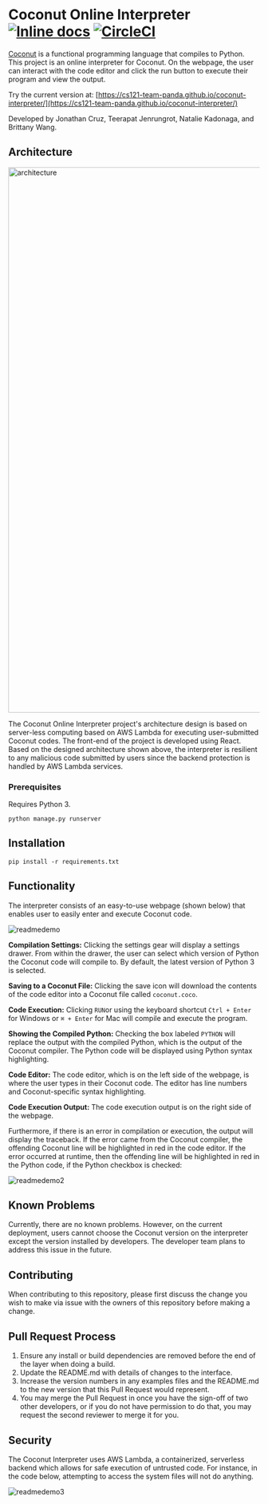 # Coconut Online Interpreter [![Inline docs](http://inch-ci.org/github/cs121-team-panda/coconut-interpreter-flask.svg?branch=master)](http://inch-ci.org/github/cs121-team-panda/coconut-interpreter-flask) [![CircleCI](https://circleci.com/gh/cs121-team-panda/coconut-interpreter-flask/tree/master.svg?style=svg)](https://circleci.com/gh/cs121-team-panda/coconut-interpreter-flask/tree/master)

[Coconut](http://coconut-lang.org/) is a functional programming language that compiles to Python. This project is an online interpreter for Coconut. On the webpage, the user can interact with the code editor and click the run button to execute their program and view the output.

Try the current version at: [https://cs121-team-panda.github.io/coconut-interpreter/](https://cs121-team-panda.github.io/coconut-interpreter/)

Developed by Jonathan Cruz, Teerapat Jenrungrot, Natalie Kadonaga, and Brittany Wang.

## Architecture 
<img width="1093" alt="architecture" src="https://user-images.githubusercontent.com/35832643/38783767-b5ef5236-40bb-11e8-91b4-e1d5bdc0aa18.png">

The Coconut Online Interpreter project's architecture design is based on server-less computing based on AWS Lambda for executing user-submitted Coconut codes. The front-end of the project is developed using React. Based on the designed architecture shown above, the interpreter is resilient to any malicious code submitted by users since the backend protection is handled by AWS Lambda services.

### Prerequisites
Requires Python 3. 
```
python manage.py runserver 
```

## Installation
```
pip install -r requirements.txt
```

## Functionality

The interpreter consists of an easy-to-use webpage (shown below) that enables user to easily enter and execute Coconut code. 

![readmedemo](https://user-images.githubusercontent.com/35832643/39082093-627424ec-4502-11e8-8397-30b99932ddcd.gif)

**Compilation Settings:** Clicking the settings gear will display a settings drawer. From within the drawer, the user can select which version of Python the Coconut code will compile to. By default, the latest version of Python 3 is selected. 

**Saving to a Coconut File:** Clicking the save icon will download the contents of the code editor into a Coconut file called ```coconut.coco```.

**Code Execution:** Clicking `RUN`or using the keyboard shortcut `Ctrl + Enter` for Windows or `⌘ + Enter` for Mac will compile and execute the program.

**Showing the Compiled Python:** Checking the box labeled `PYTHON` will replace the output with the compiled Python, which is the output of the Coconut compiler. The Python code will be displayed using Python syntax highlighting.

**Code Editor:** The code editor, which is on the left side of the webpage, is where the user types in their Coconut code. The editor has line numbers and Coconut-specific syntax highlighting.

**Code Execution Output:** The code execution output is on the right side of the webpage. 

Furthermore, if there is an error in compilation or execution, the output will display the traceback. If the error came from the Coconut compiler, the offending Coconut line will be highlighted in red in the code editor. If the error occurred at runtime, then the offending line will be highlighted in red in the Python code, if the Python checkbox is checked:

![readmedemo2](https://user-images.githubusercontent.com/35832643/39082191-ed4b7ff6-4503-11e8-9e54-18c876790465.gif)





## Known Problems
Currently, there are no known problems. However, on the current deployment, users cannot choose the Coconut version on the interpreter except the version installed by developers. The developer team plans to address this issue in the future.

## Contributing

When contributing to this repository, please first discuss the change you wish to make via issue with the owners of this repository before making a change.

## Pull Request Process

1. Ensure any install or build dependencies are removed before the end of the layer when doing a build.
2. Update the README.md with details of changes to the interface.
3. Increase the version numbers in any examples files and the README.md to the new version that this Pull Request would represent.
4. You may merge the Pull Request in once you have the sign-off of two other developers, or if you do not have permission to do that, you may request the second reviewer to merge it for you.

## Security

The Coconut Interpreter uses AWS Lambda, a containerized, serverless backend which allows for safe execution of untrusted code. For instance, in the code below, attempting to access the system files will not do anything. 

![readmedemo3](https://user-images.githubusercontent.com/35832643/39082209-20750c94-4504-11e8-9d11-15a40b8f1c23.gif)

